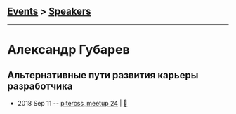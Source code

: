 ## [Events](../README.md) > [Speakers](../speakers.md)
---

# Александр Губарев

## Альтернативные пути развития карьеры разработчика
- 2018 Sep 11 -- [pitercss_meetup 24](https://www.youtube.com/watch?v=FTlsMkImku4)  | [:notebook:](https://pitercss.ru/24/pres/paths-of-dev.pdf)  
